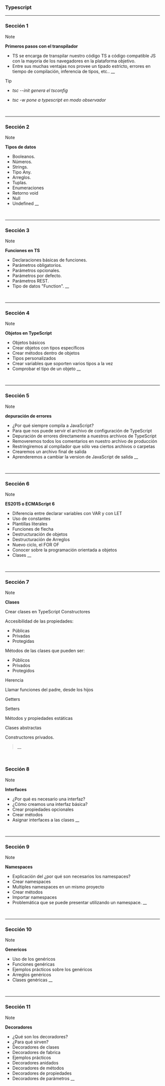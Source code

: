 ### Typescript

---

### Sección 1

> [!NOTE]
>
> **Primeros pasos con el transpilador**
>
> - TS se encarga de transpilar nuestro código TS a código compatible JS con la mayoria de los navegadores en la plataforma objetivo.
> - Entre sus muchas ventajas nos provee un tipado estricto, errores en tiempo de compilación, inferencia de tipos, etc..
>   \_\_

> [!TIP]
>
> - _tsc --init genera el tsconfig_
>
> - _tsc -w pone a typescript en modo observador_

<br>

---

### Sección 2

> [!NOTE]
>
> **Tipos de datos**
>
> - Booleanos.
> - Números.
> - Strings.
> - Tipo Any.
> - Arreglos.
> - Tuplas.
> - Enumeraciones
> - Retorno void
> - Null
> - Undefined
>   \_\_

<br>

---

### Sección 3

> [!NOTE]
>
> **Funciones en TS**
>
> - Declaraciones básicas de funciones.
> - Parámetros obligatorios.
> - Parámetros opcionales.
> - Parámetros por defecto.
> - Parámetros REST.
> - Tipo de datos "Function".
>   \_\_

<br>

---

### Sección 4

> [!NOTE]
>
> **Objetos en TypeScript**
>
> - Objetos básicos
> - Crear objetos con tipos específicos
> - Crear métodos dentro de objetos
> - Tipos personalizados
> - Crear variables que soporten varios tipos a la vez
> - Comprobar el tipo de un objeto
>   \_\_

<br>

---

### Sección 5

> [!NOTE]
>
> **depuración de errores**
>
> - ¿Por qué siempre compila a JavaScript?
> - Para que nos puede servir el archivo de configuración de TypeScript
> - Depuración de errores directamente a nuestros archivos de TypeScript
> - Removeremos todos los comentarios en nuestro archivo de producción
> - Restringiremos al compilador que sólo vea ciertos archivos o carpetas
> - Crearemos un archivo final de salida
> - Aprenderemos a cambiar la version de JavaScript de salida
>   \_\_

<br>

---

### Sección 6

> [!NOTE]
>
> **ES2015 o ECMAScript 6**
>
> - Diferencia entre declarar variables con VAR y con LET
> - Uso de constantes
> - Plantillas literales
> - Funciones de flecha
> - Destructuración de objetos
> - Destructuración de Arreglos
> - Nuevo ciclo, el FOR OF
> - Conocer sobre la programación orientada a objetos
> - Clases
>   \_\_

<br>

---

### Sección 7

> [!NOTE]
>
> **Clases**
>
> Crear clases en TypeScript
> Constructores
>
> Accesibilidad de las propiedades:
>
> - Públicas
> - Privadas
> - Protegidas
>
> Métodos de las clases que pueden ser:
>
> - Públicos
> - Privados
> - Protegidos
>
> Herencia
>
> Llamar funciones del padre, desde los hijos
>
> Getters
>
> Setters
>
> Métodos y propiedades estáticas
>
> Clases abstractas
>
> Constructores privados.
>
> > \_\_

<br>

### Sección 8

> [!NOTE]
>
> **Interfaces**
>
> - ¿Por qué es necesario una interfaz?
> - ¿Cómo creamos una interfaz básica?
> - Crear propiedades opcionales
> - Crear métodos
> - Asignar interfaces a las clases
>   \_\_

<br>

---

### Sección 9

> [!NOTE]
>
> **Namespaces**
>
> - Explicación del ¿por qué son necesarios los namespaces?
> - Crear namespaces
> - Multiples namespaces en un mismo proyecto
> - Crear métodos
> - Importar namespaces
> - Problemática que se puede presentar utilizando un namespace.
>   \_\_

<br>

---

### Sección 10

> [!NOTE]
>
> **Genericos**
>
> - Uso de los genéricos
> - Funciones genéricas
> - Ejemplos prácticos sobre los genéricos
> - Arreglos genéricos
> - Clases genéricas
>   \_\_

<br>

---

### Sección 11

> [!NOTE]
>
> **Decoradores**
>
> - ¿Qué son los decoradores?
> - ¿Para qué sirven?
> - Decoradores de clases
> - Decoradores de fabrica
> - Ejemplos prácticos
> - Decoradores anidados
> - Decoradores de métodos
> - Decoradores de propiedades
> - Decoradores de parámetros
>   \_\_

<br>
